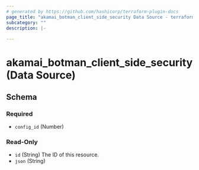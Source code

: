 ```yaml
---
# generated by https://github.com/hashicorp/terraform-plugin-docs
page_title: "akamai_botman_client_side_security Data Source - terraform-provider-akamai"
subcategory: ""
description: |-
  
---
```


# akamai_botman_client_side_security (Data Source)





<!-- schema generated by tfplugindocs -->
## Schema

### Required

- `config_id` (Number)

### Read-Only

- `id` (String) The ID of this resource.
- `json` (String)
